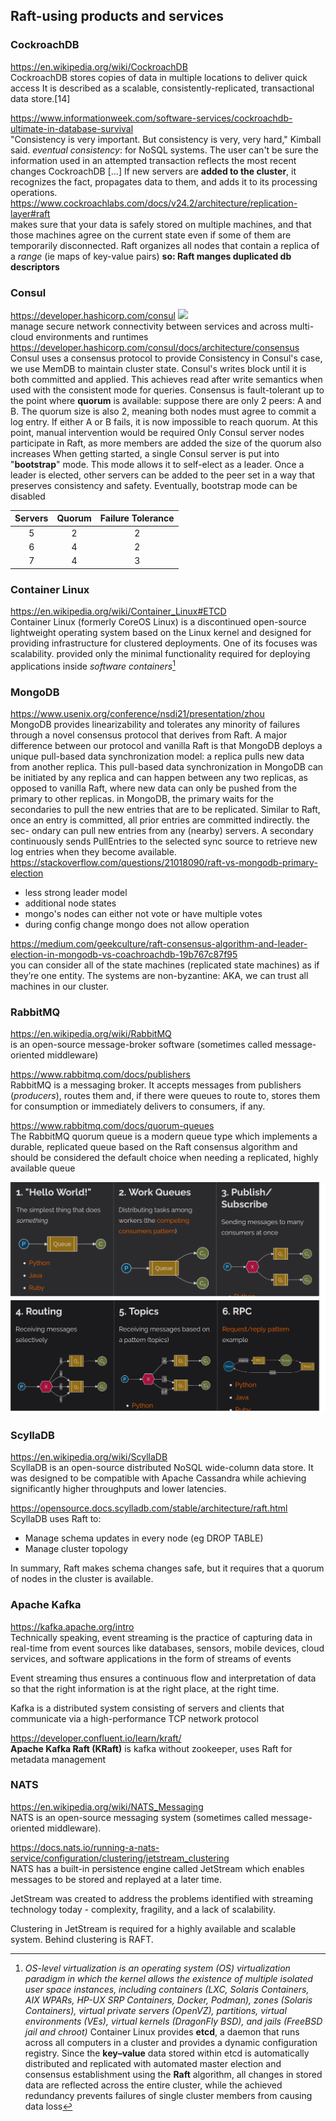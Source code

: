 ## Raft-using products and services
### CockroachDB
https://en.wikipedia.org/wiki/CockroachDB \
CockroachDB stores copies of data in multiple locations to deliver quick access
It is described as a scalable, consistently-replicated, transactional data store.[14]  

https://www.informationweek.com/software-services/cockroachdb-ultimate-in-database-survival \
"Consistency is very important. But consistency is very, very hard," Kimball said.
*eventual consistency*: for NoSQL systems. The user can't be sure the information used in an attempted transaction reflects the most recent changes
CockroachDB [...] If new servers are **added to the cluster**, it recognizes the fact, propagates data to them, and adds it to its processing operations. \
https://www.cockroachlabs.com/docs/v24.2/architecture/replication-layer#raft \
makes sure that your data is safely stored on multiple machines, and that those machines agree on the current state even if some of them are temporarily disconnected.
Raft organizes all nodes that contain a replica of a *range* (ie maps of key-value pairs)
**so: Raft manges duplicated db descriptors**

### Consul
https://developer.hashicorp.com/consul
![](https://developer.hashicorp.com/_next/image?url=https%3A%2F%2Fwww.datocms-assets.com%2F2885%2F1679087694-devdot-consul_dm.png&w=3840&q=75&dpl=dpl_AHEeipEXds2r9yyJk3CRHnRaQC9s) \
manage secure network connectivity between services and across multi-cloud environments and runtimes \
https://developer.hashicorp.com/consul/docs/architecture/consensus \
Consul uses a consensus protocol to provide Consistency 
in Consul's case, we use MemDB to maintain cluster state. Consul's writes block until it is both committed and applied. This achieves read after write semantics when used with the consistent mode for queries.
Consensus is fault-tolerant up to the point where **quorum** is available: suppose there are only 2 peers: A and B. The quorum size is also 2, meaning both nodes must agree to commit a log entry. If either A or B fails, it is now impossible to reach quorum. At this point, manual intervention would be required 
Only Consul server nodes participate in Raft, as more members are added the size of the quorum also increases
When getting started, a single Consul server is put into "**bootstrap**" mode. This mode allows it to self-elect as a leader. Once a leader is elected, other servers can be added to the peer set in a way that preserves consistency and safety. Eventually, bootstrap mode can be disabled

| Servers | Quorum | Failure Tolerance |
| :-: | :-: | :-: |
|5|2|2|
|6|4|2|
|7|4|3|

### Container Linux 
https://en.wikipedia.org/wiki/Container_Linux#ETCD \
Container Linux (formerly CoreOS Linux) is a discontinued open-source lightweight operating system based on the Linux kernel and designed for providing infrastructure for clustered deployments. One of its focuses was scalability. 
provided only the minimal functionality required for deploying applications inside *software containers*[^1] 
[^1]: *OS-level virtualization is an operating system (OS) virtualization paradigm in which the kernel allows the existence of multiple isolated user space instances, including containers (LXC, Solaris Containers, AIX WPARs, HP-UX SRP Containers, Docker, Podman), zones (Solaris Containers), virtual private servers (OpenVZ), partitions, virtual environments (VEs), virtual kernels (DragonFly BSD), and jails (FreeBSD jail and chroot)*
Container Linux provides **etcd**, a daemon that runs across all computers in a cluster and provides a dynamic configuration registry. Since the **key–value** data stored within etcd is automatically distributed and replicated with automated master election and consensus establishment using the **Raft** algorithm, all changes in stored data are reflected across the entire cluster, while the achieved redundancy prevents failures of single cluster members from causing data loss

### MongoDB
https://www.usenix.org/conference/nsdi21/presentation/zhou \
MongoDB provides linearizability and tolerates any minority of failures through a novel consensus protocol that derives from Raft. A major difference between our protocol and vanilla Raft is that MongoDB deploys a unique pull-based data synchronization model: a replica pulls new data from another replica. This pull-based data synchronization in MongoDB can be initiated by any replica and can happen between any two replicas, as opposed to vanilla Raft, where new data can only be pushed from the primary to other replicas. 
in MongoDB, the primary waits for the secondaries to
pull the new entries that are to be replicated.
Similar to Raft, once an entry is committed, all prior
entries are committed indirectly.
the sec-
ondary can pull new entries from any (nearby) servers.
A secondary continuously sends PullEntries to the selected
sync source to retrieve new log entries when they become
available.
https://stackoverflow.com/questions/21018090/raft-vs-mongodb-primary-election 
 - less strong leader model
 - additional node states 
 - mongo's nodes can either not vote or have multiple votes
 - during config change mongo does not allow operation

https://medium.com/geekculture/raft-consensus-algorithm-and-leader-election-in-mongodb-vs-coachroachdb-19b767c87f95 \
you can consider all of the state machines (replicated state machines) as if they’re one entity.
The systems are non-byzantine: AKA, we can trust all machines in our cluster.

### RabbitMQ
https://en.wikipedia.org/wiki/RabbitMQ \
is an open-source message-broker software (sometimes called message-oriented middleware)

https://www.rabbitmq.com/docs/publishers \
RabbitMQ is a messaging broker. It accepts messages from publishers (*producers*), routes them and, if there were queues to route to, stores them for consumption or immediately delivers to consumers, if any.

https://www.rabbitmq.com/docs/quorum-queues \
The RabbitMQ quorum queue is a modern queue type which implements a durable, replicated queue based on the Raft consensus algorithm and should be considered the default choice when needing a replicated, highly available queue

![](./imgs/rabbitMQ_examples1to3.png)
![](./imgs/rabbitMQ_examples4to6.png)

### ScyllaDB
https://en.wikipedia.org/wiki/ScyllaDB \
ScyllaDB is an open-source distributed NoSQL wide-column data store. It was designed to be compatible with Apache Cassandra while achieving significantly higher throughputs and lower latencies.

https://opensource.docs.scylladb.com/stable/architecture/raft.html \
ScyllaDB uses Raft to:
- Manage schema updates in every node (eg DROP TABLE)
- Manage cluster topology

In summary, Raft makes schema changes safe, but it requires that a quorum of nodes in the cluster is available.


### Apache Kafka
https://kafka.apache.org/intro \
Technically speaking, event streaming is the practice of capturing data in real-time from event sources like databases, sensors, mobile devices, cloud services, and software applications in the form of streams of events

Event streaming thus ensures a continuous flow and interpretation of data so that the right information is at the right place, at the right time. 

Kafka is a distributed system consisting of servers and clients that communicate via a high-performance TCP network protocol

https://developer.confluent.io/learn/kraft/ \
**Apache Kafka Raft (KRaft)** is kafka without zookeeper,  uses Raft for metadata management

### NATS
https://en.wikipedia.org/wiki/NATS_Messaging \
NATS is an open-source messaging system (sometimes called message-oriented middleware).

https://docs.nats.io/running-a-nats-service/configuration/clustering/jetstream_clustering \
NATS has a built-in persistence engine called JetStream which enables messages to be stored and replayed at a later time.

JetStream was created to address the problems identified with streaming technology today - complexity, fragility, and a lack of scalability.

Clustering in JetStream is required for a highly available and scalable system. Behind clustering is RAFT.